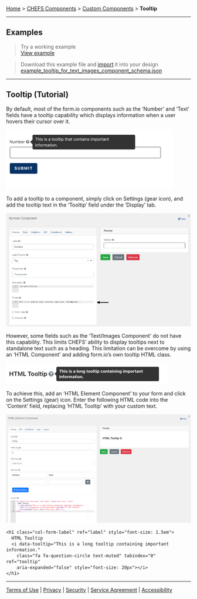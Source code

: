 [Home](index) > [CHEFS Components](CHEFS-Components) > [Custom Components](Custom-components) > **Tooltip**
***

##  Examples
> Try a working example<br>
> [View example](https://submit.digital.gov.bc.ca/app/form/submit?f=3897ab9e-b9f2-43d5-ab95-3d1344c1516e)

> Download this example file and [import](Importing-and-exporting-form-designs) it into your design<br>
> [example_tooltip_for_text_images_component_schema.json](examples/example_tooltip_for_text_images_component_schema.json)
***

## Tooltip (Tutorial)

By default, most of the form.io components such as the ‘Number’ and ‘Text’ fields have a tooltip capability which displays information when a user hovers their cursor over it. 

![tooltip1](images/tt1.png)

To add a tooltip to a component, simply click on Settings (gear icon), and add the tooltip text in the ‘Tooltip’ field under the ‘Display’ tab.

![tooltip2](images/tt2.png)


However, some fields such as the ‘Text/Images Component' do not have this capability. This limits CHEFS’ ability to display tooltips next to standalone text such as a heading. This limitation can be overcome by using an ‘HTML Component' and adding form.io’s own tooltip HTML class.

![tooltip3](images/tt3.png)


To achieve this, add an ‘HTML Element Component’ to your form and click on the Settings (gear) icon. Enter the following HTML code into the ‘Content’ field, replacing ‘HTML Tooltip’ with your custom text. 

![tooltip4](images/tt4.png)

```
<h1 class="col-form-label" ref="label" style="font-size: 1.5em">
  HTML Tooltip
  <i data-tooltip="This is a long tooltip containing important information." 
    class="fa fa-question-circle text-muted" tabindex="0" ref="tooltip" 
    aria-expanded="false" style="font-size: 20px"></i>
</h1>
```

<!-- **[Back to top](#top)** -->

***
[Terms of Use](Terms-of-Use) | [Privacy](Privacy) | [Security](Security) | [Service Agreement](Service-Agreement) | [Accessibility](Accessibility)